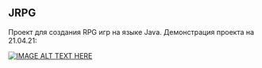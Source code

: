 ## JRPG

Проект для создания RPG игр на языке Java. Демонстрация проекта на 21.04.21:

[![IMAGE ALT TEXT HERE](https://img.youtube.com/vi/8uVKYYKs6W4/0.jpg)](https://www.youtube.com/watch?v=8uVKYYKs6W4)